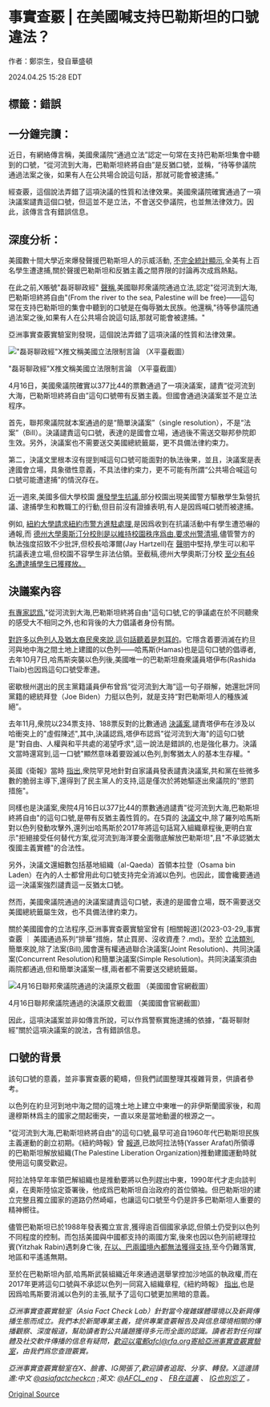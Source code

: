 # 事實查覈 | 在美國喊支持巴勒斯坦的口號違法？

作者：鄭崇生，發自華盛頓

2024.04.25 15:28 EDT

## 標籤：錯誤

## 一分鐘完讀：

近日，有網絡傳言稱，美國衆議院“通過立法”認定一句常在支持巴勒斯坦集會中聽到的口號，“從河流到大海，巴勒斯坦終將自由”是反猶口號，並稱，“待等參議院通過法案之後，如果有人在公共場合說這句話，那就可能會被逮捕。”

經查覈，這個說法弄錯了這項決議的性質和法律效果。美國衆議院確實通過了一項決議案譴責這個口號，但這並不是立法，不會送交參議院，也並無法律效力。因此，該傳言含有錯誤信息。

## 深度分析：

美國數十間大學近來爆發聲援巴勒斯坦人的示威活動, [不完全統計顯示](https://www.cnn.com/business/live-news/columbia-usc-university-protests-04-25-24/index.html),全美有上百名學生遭逮捕,關於聲援巴勒斯坦和反猶主義之間界限的討論再次成爲熱點。

在此之前,X賬號"磊哥聊政經" [聲稱](https://perma.cc/X7VP-AZBX),美國聯邦衆議院通過立法,認定"從河流到大海,巴勒斯坦終將自由"(From the river to the sea, Palestine will be free)——這句常在支持巴勒斯坦的集會中聽到的口號是在侮辱猶太民族。他還稱,"待等參議院通過法案之後,如果有人在公共場合說這句話,那就可能會被逮捕。"

亞洲事實查覈實驗室則發現，這個說法弄錯了這項決議的性質和法律效果。

!["磊哥聊政經"X推文稱美國立法限制言論 （X平臺截圖）](images/YYISNVPNKPHUPK3BA2O45AXWUE.png)

"磊哥聊政經"X推文稱美國立法限制言論 （X平臺截圖）

4月16日，美國衆議院確實以377比44的票數通過了一項決議案，譴責“從河流到大海，巴勒斯坦終將自由”這句口號帶有反猶主義。但國會通過決議案並不是立法程序。

首先，聯邦衆議院就本案通過的是“簡單決議案”（single resolution），不是“法案”（Bill）。決議譴責這句口號，表達的是國會立場，通過後不需送交聯邦參院即生效。另外，決議案也不需要送交美國總統籤屬，更不具備法律約束力。

第二，決議文里根本沒有提到喊這句口號可能面對的執法後果，並且，決議案是表達國會立場，具象徵性意義，不具法律約束力，更不可能有所謂“公共場合喊這句口號可能遭逮捕”的情況存在。

近一週來,美國多個大學校園 [爆發學生抗議,](https://apnews.com/article/columbia-yale-israel-palestinians-protests-56c3d9d0a278c15ed8e4132a75ea9599)部分校園出現美國警方驅散學生紮營抗議、逮捕學生和教職工的行動,但目前沒有證據表明,有人是因爲喊口號而被逮捕。

例如, [紐約大學請求紐約市警方進駐處理](https://www.cnn.com/2024/04/22/business/columbia-tensions-passover-virtual-classes/index.html),是因爲收到在抗議活動中有學生遭恐嚇的通報,而 [德州大學奧斯汀分校則是以維持校園秩序爲由,要求州警清場](https://www.statesman.com/story/news/education/2024/04/25/ut-austin-professors-students-pro-palestinian-protest-campus-live-updates/73450483007/),儘管警方的執法強度招致不少批評,但校長哈澤爾(Jay Hartzell)在 [聲明](https://president.utexas.edu/2024-messages-speeches/todays-events)中堅持,學生可以和平抗議表達立場,但校園不容學生非法佔領。至截稿,德州大學奧斯汀分校 [至少有46名遭逮捕學生已獲釋放。](https://www.cnn.com/business/live-news/columbia-usc-university-protests-04-25-24/h_8187cbfcb198935b8e09f68f43983ef8)

## 決議案內容

[有專家認爲](https://www.nytimes.com/2023/11/09/us/politics/river-to-the-sea-israel-gaza-palestinians.html),"從河流到大海,巴勒斯坦終將自由"這句口號,它的爭議處在於不同聽衆的感受大不相同之外,也和背後的大力倡議者身份有關。

[對許多以色列人及猶太裔民衆來說,這句話聽着是刺耳的](https://www.npr.org/2023/11/09/1211671117/how-interpretations-of-the-phrase-from-the-river-to-the-sea-made-it-so-divisive)。它隱含着要消滅在約旦河與地中海之間土地上建國的以色列——哈馬斯(Hamas)也是這句口號的倡導者,去年10月7日,哈馬斯突襲以色列後,美國唯一的巴勒斯坦裔衆議員塔伊布(Rashida Tlaib)也因爲這句口號受牽連。

密歇根州選出的民主黨籍議員伊布曾爲“從河流到大海”這一句子辯解，她還批評同黨籍的總統拜登（Joe Biden）力挺以色列，就是支持“對巴勒斯坦人的種族滅絕”。

去年11月,衆院以234票支持、188票反對的比數通過 [決議案](https://www.congress.gov/118/bills/hres845/BILLS-118hres845eh.pdf),譴責塔伊布在涉及以哈衝突上的"虛假陳述",其中,決議認爲,塔伊布認爲"從河流到大海"的這句口號是"對自由、人權與和平共處的渴望呼求",這一說法是錯誤的,也是強化暴力。決議文當時還寫到,這一口號"顯然意味着要毀滅以色列,剝奪猶太人的基本生存權。"

英國《衛報》當時 [指出](https://www.theguardian.com/us-news/2023/nov/07/house-vote-censure-rashida-tlaib-palestine-criticize-israel),衆院罕見地針對自家議員發表譴責決議案,共和黨在些微多數的脆弱主導下,還得到了民主黨人的支持,這是僅次於將她驅逐出衆議院的"懲罰措施"。

同樣也是決議案,衆院4月16日以377比44的票數通過譴責"從河流到大海,巴勒斯坦終將自由"的這句口號,是帶有反猶主義性質的。在5頁的 [決議文](https://www.congress.gov/118/bills/hres883/BILLS-118hres883ih.pdf)中,除了羅列哈馬斯對以色列發動攻擊外,還列出哈馬斯於2017年將這句話寫入組織章程後,更明白宣示"拒絕接受任何替代方案,從河流到海洋要全面徹底解放巴勒斯坦",且"不承認猶太復國主義實體"的合法性。

另外，決議文還細數包括基地組織（al-Qaeda）首領本拉登（Osama bin Laden）在內的人士都曾用此句口號支持完全消滅以色列。也因此，國會纔要通過這一決議案強烈譴責這一反猶太口號。

然而，美國衆議院通過的決議案譴責這句口號，表達的是國會立場，既不需要送交美國總統籤屬生效，也不具備法律約束力。

關於美國國會的立法程序,亞洲事實查覈實驗室曾有 [相關報道](2023-03-29_事實查覈 ｜ 美國通過系列“排華”措施，禁止買房、沒收資產？.md)。至於 [立法類別](https://www.house.gov/the-house-explained/the-legislative-process/bills-resolutions),簡單來說,除了法案(Bill),國會還有權通過聯合決議案(Joint Resolution)、共同決議案(Concurrent Resolution)和簡單決議案(Simple Resolution)。共同決議案須由兩院都通過,但和簡單決議案一樣,兩者都不需要送交總統籤屬。

![4月16日聯邦衆議院通過的決議原文截圖 （美國國會官網截圖）](images/TN2OUVWQM2E4YDKIMKDBJM43R4.png)

4月16日聯邦衆議院通過的決議原文截圖 （美國國會官網截圖）

因此，這項決議案並非如傳言所說，可以作爲警察實施逮捕的依據，“磊哥聊財經”關於這項決議案的說法，含有錯誤信息。

## 口號的背景

該句口號的意義，並非事實查覈的範疇，但我們試圖整理其複雜背景，供讀者參考。

以色列在約旦河到地中海之間的這塊土地上建立中東唯一的非伊斯蘭國家後，和周邊穆斯林爲主的國家之間起衝突，一直以來是當地動盪的根源之一。

"從河流到大海,巴勒斯坦終將自由"的這句口號,最早可追自1960年代巴勒斯坦民族主義運動的創立初期。《紐約時報》曾 [報道](https://www.nytimes.com/2023/11/09/us/politics/river-to-the-sea-israel-gaza-palestinians.html),已故阿拉法特(Yasser Arafat)所領導的巴勒斯坦解放組織(The Palestine Liberation Organization)推動建國運動時就使用這句廣受歡迎。

阿拉法特早年率領巴解組織也是推動要將以色列趕出中東，1990年代才走向談判桌，在奧斯陸協定簽署後，他成爲巴勒斯坦自治政府的首位領袖。但巴勒斯坦的建立完整且獨立國家的道路仍然崎嶇，也讓這句口號至今仍是許多巴勒斯坦人重要的精神嚮往。

儘管巴勒斯坦已於1988年發表獨立宣言,獲得逾百個國家承認,但領土仍受到以色列不同程度的控制。而包括美國與中國都支持的兩國方案,後來也因以色列前總理拉賓(Yitzhak Rabin)遇刺身亡後, [在以、巴兩國境內都無法獲得支持](https://apnews.com/article/river-sea-israel-gaza-hamas-protests-d7abbd756f481fe50b6fa5c0b907cd49),至今仍難落實,地區和平遙遙無期。

至於在巴勒斯坦內部,哈馬斯武裝組織近年來通過選舉掌控加沙地區的執政權,而在2017年更將這句口號與不承認以色列一同寫入組織章程,《紐約時報》 [指出](https://www.nytimes.com/2023/11/09/us/politics/river-to-the-sea-israel-gaza-palestinians.html),也是因爲哈馬斯要消滅以色列的主張,賦予了這句口號更加黑暗的意義。

*亞洲事實查覈實驗室（Asia Fact Check Lab）針對當今複雜媒體環境以及新興傳播生態而成立。我們本於新聞專業主義，提供專業查覈報告及與信息環境相關的傳播觀察、深度報道，幫助讀者對公共議題獲得多元而全面的認識。讀者若對任何媒體及社交軟件傳播的信息有疑問，歡迎以電郵afcl@rfa.org寄給亞洲事實查覈實驗室，由我們爲您查證覈實。*

*亞洲事實查覈實驗室在X、臉書、IG開張了,歡迎讀者追蹤、分享、轉發。X這邊請進:中文*  [*@asiafactcheckcn*](https://twitter.com/asiafactcheckcn)  *;英文:*  [*@AFCL\_eng*](https://twitter.com/AFCL_eng)  *、*  [*FB在這裏*](https://www.facebook.com/asiafactchecklabcn)  *、*  [*IG也別忘了*](https://www.instagram.com/asiafactchecklab/)  *。*



[Original Source](https://www.rfa.org/mandarin/shishi-hecha/hc-04252024152251.html)